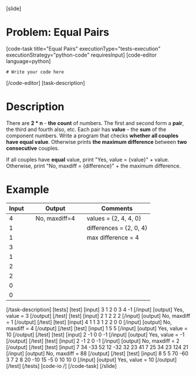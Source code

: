 [slide]
# Problem: Equal Pairs
[code-task title="Equal Pairs" executionType="tests-execution" executionStrategy="python-code" requiresInput]
[code-editor language=python]
```
# Write your code here
```
[/code-editor]
[task-description]
# Description

There are **2 \* n** - **the count** of numbers. The first and second form a **pair**, the third and fourth also, etc. Each pair has **value** - the **sum** of the component numbers. Write a program that checks **whether all couples have equal value**. Otherwise prints **the maximum difference** between **two consecutive** couples. 

If all couples have **equal** value, print "Yes, value = \{value\}" + value. Otherwise, print "No, maxdiff = \{difference\}" + the maximum difference.

# Example

| **Input** | | **Output** | | **Comments** |
| --- | --- | --- | --- | --- |
| 4 | | No, maxdiff=4 | | values = \{2, 4, 4, 0\}|
| 1 | | | | differences = \{2, 0, 4\}|
| 1 | | | | max difference = 4|
| 3 | | | | |
| 1 | | | | |
| 2 | | | | |
| 2 | | | | |
| 0 | | | | |
| 0 | | | | |
[/task-description]
[tests]
[test]
[input]
3
1
2
0
3
4
-1
[/input]
[output]
Yes, value = 3
[/output]
[/test]
[test]
[input]
2
1
2
2
2
[/input]
[output]
No, maxdiff = 1
[/output]
[/test]
[test]
[input]
4
1
1
3
1
2
2
0
0
[/input]
[output]
No, maxdiff = 4
[/output]
[/test]
[test]
[input]
1
5
5
[/input]
[output]
Yes, value = 10
[/output]
[/test]
[test]
[input]
2
-1
0
0
-1
[/input]
[output]
Yes, value = -1
[/output]
[/test]
[test]
[input]
2
-1
2
0
-1
[/input]
[output]
No, maxdiff = 2
[/output]
[/test]
[test]
[input]
7
34
-33
52
12
-32
32
23
41
7
25
34
23
124
21
[/input]
[output]
No, maxdiff = 88
[/output]
[/test]
[test]
[input]
8
5
5
70
-60
3
7
2
8
20
-10
15
-5
0
10
10
0
[/input]
[output]
Yes, value = 10
[/output]
[/test]
[/tests]
[code-io /]
[/code-task]
[/slide]